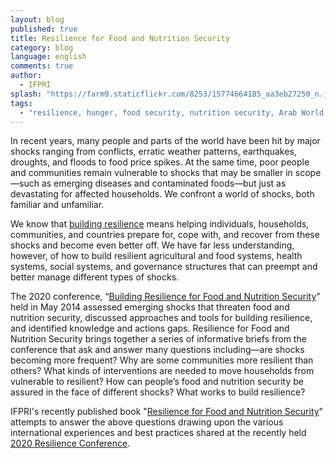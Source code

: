 ```yaml
---
layout: blog
published: true
title: Resilience for Food and Nutrition Security
category: blog
language: english
comments: true
author: 
  - IFPRI
splash: "https://farm9.staticflickr.com/8253/15774664185_aa3eb27250_n.jpg"
tags: 
  - "resilience, hunger, food security, nutrition security, Arab World, MENA,"
---
```


In recent years, many people and parts of the world have been hit by major shocks ranging from conflicts, erratic weather patterns, earthquakes, droughts, and floods to food price spikes. At the same time, poor people and communities remain vulnerable to shocks that may be smaller in scope—such as emerging diseases and contaminated foods—but just as devastating for affected households. We confront a world of shocks, both familiar and unfamiliar.

<!-- more -->

We know that [building resilience](http://www.ifpri.org/publication/resilience-food-and-nutrition-security) means helping individuals, households, communities, and countries prepare for, cope with, and recover from these shocks and become even better off. We have far less understanding, however, of how to build resilient agricultural and food systems, health systems, social systems, and governance structures that can preempt and better manage different types of shocks.

The 2020 conference, “[Building Resilience for Food and Nutrition Security](http://www.2020resilience.ifpri.info/)” held in May 2014 assessed emerging shocks that threaten food and nutrition security, discussed approaches and tools for building resilience, and identified knowledge and actions gaps. Resilience for Food and Nutrition Security brings together a series of informative briefs from the conference that ask and answer many questions including—are shocks becoming more frequent? Why are some communities more resilient than others? What kinds of interventions are needed to move households from vulnerable to resilient? How can people’s food and nutrition security be assured in the face of different shocks? What works to build resilience?

IFPRI's recently published book "[Resilience for Food and Nutrition Security](http://www.ifpri.org/sites/default/files/publications/oc79.pdf)" attempts to answer the above questions drawing upon the various international experiences and best practices shared at the recently held [2020 Resilience Conference](http://www.2020resilience.ifpri.info/).
